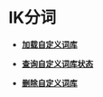 # IK分词<a name="css_03_0047"></a>

-   **[加载自定义词库](加载自定义词库.md)**  

-   **[查询自定义词库状态](查询自定义词库状态.md)**  

-   **[删除自定义词库](删除自定义词库.md)**  


